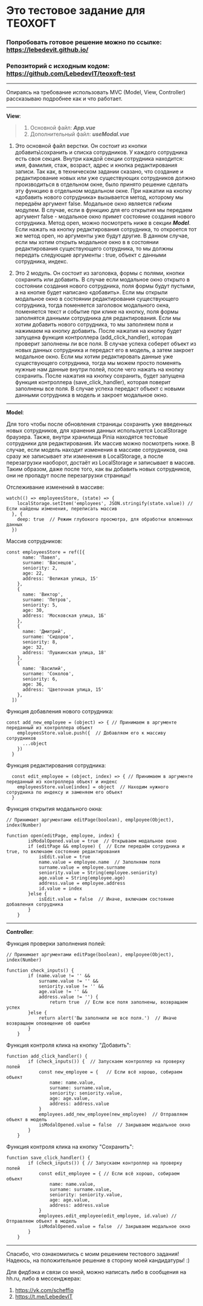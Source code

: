 # Это тестовое задание для TEOXOFT

### Попробовать готовое решение можно по ссылке: https://lebedevit.github.io/
### Репозиторий с исходным кодом: https://github.com/LebedevIT/teoxoft-test

---

Опираясь на требование использовать MVC (Model, View, Controller) рассказываю подробнее как и что работает.

---

__View__:

> 1. Основной файл: ___App.vue___
> 2. Дополнительный файл: ___useModal.vue___

1. Это основной файл верстки. Он состоит из кнопки добавить\сохранить и списка сотрудников. У каждого сотрудника есть своя секция. Внутри каждой секции сотрудника находится: имя, фамилия, стаж, возраст, адрес и кнопка редактирования записи. Так как, в техническом задании сказано, что создание и редактирование новых или уже существующих сотрудников должно производиться в отдельном окне, было принято решение сделать эту функцию в отдельном модальном окне. При нажатии на кнопку «добавить нового сотрудника» вызывается метод, которому мы передаём аргумент false.  Модальное окно является гибким модулем. В случае, если в функцию для его открытия мы передаем аргумент false - модальное окно примет состояние создания нового сотрудника. Метод open, можно посмотреть ниже в секции ___Model___.  Если нажать на кнопку редактирования сотрудника, то откроется тот же метод open, но аргументы уже будут другие. В данном случае, если мы хотим открыть модальное окно в в состоянии редактирования существующего сотрудника, то мы должны передать следующие аргументы : true, объект с данными сотрудника, индекс.

2. Это 2 модуль. Он состоит из заголовка, формы с полями, кнопки сохранить или добавить. В случае если модальное окно открыто в состоянии создания нового сотрудника, поля формы будут пустыми, а на кнопке будет написано «добавить». Если мы открыли модальное окно в состоянии редактирования существующего сотрудника, тогда поменяется заголовок модального окна, поменяется текст и событие при клике на кнопку, поля формы заполнятся данными сотрудника для редактирования. Если мы хотим добавить нового сотрудника, то мы заполняем поля и нажимаем на кнопку добавить. После нажатия на кнопку будет запущена функция контроллера (add_click_handler), которая проверит заполнены ли все поля. В случае успеха соберет объект из новых данных сотрудника и передаст его в модель, а затем закроет модальное окно. Если мы хотим редактировать данные уже существующего сотрудника, тогда мы можем просто поменять нужные нам данные внутри полей, после чего нажать на кнопку сохранить. После нажатия на кнопку сохранить, будет запущена функция контроллера (save_click_handler), которая поверит заполнены все поля. В случае успеха передаст объект с новыми данными сотрудника в модель и закроет модальное окно.


---

__Model__:

Для того чтобы после обновления страницы сохранить уже введенных новых сотрудников, для хранения данных используется LocalStorage браузера. Также, внутри хранилища Pinia находятся тестовые сотрудники для редактирования. Их массив можно посмотреть ниже.
В случае, если модель находит изменения в массиве сотрудников, она сразу же записывает эти изменения в LocalStorage, а после перезагрузки наоборот, достаёт из LocalStorage и записывает в массив. Таким образом, даже после того, как вы добавить новых сотрудников, они не пропадут после перезагрузки страницы!

Отслеживание изменений в массиве:

```
watch(() => employeesStore, (state) => {
    localStorage.setItem('employees', JSON.stringify(state.value)) // Если найдены изменения, переписать массив
  }, {
    deep: true  // Режим глубокого просмотра, для обработки вложенных данных
  })
```

Массив сотрудников:

```
const employeesStore = ref([{
      name: 'Павел',
      surname: 'Васнецов',
      seniority: 2,
      age: 22,
      address: 'Великая улица, 15'
    },
    {
      name: 'Виктор',
      surname: 'Петров',
      seniority: 5,
      age: 30,
      address: 'Московская улица, 1Б'
    },
    {
      name: 'Дмитрий',
      surname: 'Сидоров',
      seniority: 8,
      age: 32,
      address: 'Пушкинская улица, 18'
    },
    {
      name: 'Василий',
      surname: 'Соколов',
      seniority: 6,
      age: 36,
      address: 'Цветочная улица, 15'
    },
  ])
```

Функция добавления нового сотрудника:

```
const add_new_employee = (object) => { // Принимаем в аргументе переданный из контроллера объект
    employeesStore.value.push({  // Добавляем его к массиву сотрудников
      ...object
    })
  }
```

Функция редактирования сотрудника:

```
  const edit_employee = (object, index) => { // Принимаем в аргументе переданный из контроллера объект и индекс
    employeesStore.value[index] = object  // Находим нужного сотрудника по индексу и заменяем его объект
  }
```

Функция открытия модального окна:

```
// Принимает аргументами editPage(boolean), emplpoyee(Object), index(Number)

function open(editPage, employee, index) {
        isModalOpened.value = true  // Открываем модальное окно
        if (editPage && employee) {  // Если передаём сотрудника и true, то включаем состояние редактирования
            isEdit.value = true
            name.value = employee.name  // Заполняем поля
            surname.value = employee.surname
            seniority.value = String(employee.seniority)
            age.value = String(employee.age)
            address.value = employee.address
            id.value = index
        }else {
            isEdit.value = false  // Иначе, включаем состояние добавления сотрудника
        }
    }
```

---

__Controller__:

Функция проверки заполнения полей:

```
// Принимает аргументами editPage(boolean), emplpoyee(Object), index(Number)

function check_inputs() { 
        if (name.value != '' &&
            surname.value != '' &&
            seniority.value != '' &&
            age.value != '' &&
            address.value != '') {
                return true  // Если все поля заполнены, возвращаем успех
        }else {
            return alert('Вы заполнили не все поля.')  // Иначе возвращаем оповещение об ошибке
        }
    }
```

Функция контроля клика на кнопку "Добавить":

```
function add_click_handler() {
        if (check_inputs()) {  // Запускаем контроллер на проверку полей
            const new_employee = {   // Если всё хорошо, собираем объект
                name: name.value,
                surname: surname.value,
                seniority: seniority.value,
                age: age.value,
                address: address.value
            }
            employees.add_new_employee(new_employee)  // Отправляем объект в модель
            isModalOpened.value = false  // Закрываем модальное окно
        }
    }
```

Функция контроля клика на кнопку "Сохранить":

```
function save_click_handler() {
        if (check_inputs()) { // Запускаем контроллер на проверку полей
            const edit_employee = { // Если всё хорошо, собираем объект
                name: name.value,
                surname: surname.value,
                seniority: seniority.value,
                age: age.value,
                address: address.value
            }
            employees.edit_employee(edit_employee, id.value) // Отправляем объект в модель
            isModalOpened.value = false  // Закрываем модальное окно
        }
    }
```

---

Спасибо, что ознакомились с моим решением тестового задания! Надеюсь, на положительное решение в сторону моей кандидатуры! :)

Для фидбэка и связи со мной, можно написать либо в сообщения на hh.ru, либо в мессенджерах:

1. https://vk.com/scheffio
2. https://t.me/LebedevIT

